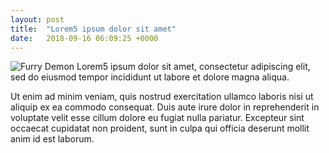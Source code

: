 ```yaml
---
layout: post
title:  "Lorem5 ipsum dolor sit amet"
date:   2018-09-16 06:09:25 +0000
---
```


![Furry Demon](https://cdna.artstation.com/p/assets/images/images/006/886/972/large/jakub-rozalski-furry-demon-01s.jpg 'Furry Demon © Jakub Rozalski')
Lorem5 ipsum dolor sit amet, consectetur adipiscing elit, sed do eiusmod tempor incididunt ut labore et dolore magna aliqua.

Ut enim ad minim veniam, quis nostrud exercitation ullamco laboris nisi ut aliquip ex ea commodo consequat. Duis aute irure dolor in reprehenderit in voluptate velit esse cillum dolore eu fugiat nulla pariatur. Excepteur sint occaecat cupidatat non proident, sunt in culpa qui officia deserunt mollit anim id est laborum.

